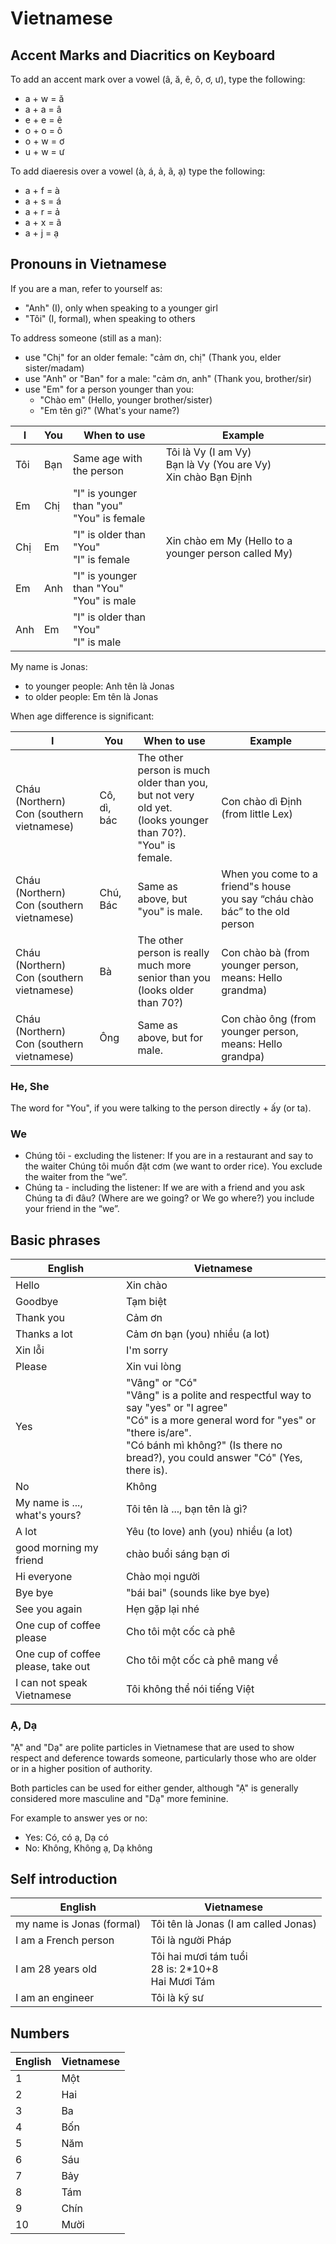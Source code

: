 # Vietnamese

## Accent Marks and Diacritics on Keyboard

To add an accent mark over a vowel (â, ă, ê, ô, ơ, ư), type the following:

- a + w = ă
- a + a = â
- e + e = ê
- o + o = ô
- o + w = ơ
- u + w = ư

To add diaeresis over a vowel (à, á, ả, ã, ạ) type the following:

- a + f = à
- a + s = á
- a + r = ả
- a + x = ã
- a + j = ạ

## Pronouns in Vietnamese

If you are a man, refer to yourself as:

- "Anh" (I), only when speaking to a younger girl
- "Tôi" (I, formal), when speaking to others

To address someone (still as a man):

- use "Chị" for an older female: "cảm ơn, chị" (Thank you, elder sister/madam)
- use "Anh" or "Ban" for a male: "cảm ơn, anh" (Thank you, brother/sir)
- use "Em" for a person younger than you:
  - "Chào em" (Hello, younger brother/sister)
  - "Em tên gì?" (What's your name?)

| I   | You | When to use                                  | Example                                                            |
| --- | --- | -------------------------------------------- | ------------------------------------------------------------------ |
| Tôi | Bạn | Same age with the person                     | Tôi là Vy (I am Vy)<br>Bạn là Vy (You are Vy)<br>Xin chào Bạn Định |
| Em  | Chị | "I" is younger than "you"<br>"You" is female |                                                                    |
| Chị | Em  | "I" is older than "You"<br>"I" is female     | Xin chào em My (Hello to a younger person called My)               |
| Em  | Anh | "I" is younger than "You"<br>"You" is male   |
| Anh | Em  | "I" is older than "You"<br>"I" is male       |

My name is Jonas:

- to younger people: Anh tên là Jonas
- to older people: Em tên là Jonas

When age difference is significant:

| I                                            | You         | When to use                                                                                                        | Example                                                                        |
| -------------------------------------------- | ----------- | ------------------------------------------------------------------------------------------------------------------ | ------------------------------------------------------------------------------ |
| Cháu (Northern)<br>Con (southern vietnamese) | Cô, dì, bác | The other person is much older than you,<br>but not very old yet.<br>(looks younger than 70?).<br>"You" is female. | Con chào dì Định (from little Lex)                                             |
| Cháu (Northern)<br>Con (southern vietnamese) | Chú, Bác    | Same as above, but "you" is male.                                                                                  | When you come to a friend"s house<br>you say “cháu chào bác” to the old person |
| Cháu (Northern)<br>Con (southern vietnamese) | Bà          | The other person is really much more<br>senior than you<br>(looks older than 70?)                                  | Con chào bà (from younger person, means: Hello grandma)                        |
| Cháu (Northern)<br>Con (southern vietnamese) | Ông         | Same as above, but for male.                                                                                       | Con chào ông (from younger person, means: Hello grandpa)                       |

### He, She

The word for "You", if you were talking to the person directly + ấy (or ta).

### We

- Chúng tôi - excluding the listener: If you are in a restaurant and say to the waiter Chúng tôi muốn đặt cơm (we want to order rice). You exclude the waiter from the “we”.
- Chúng ta - including the listener: If we are with a friend and you ask Chúng ta đi đâu? (Where are we going? or We go where?) you include your friend in the “we”.

## Basic phrases

| English                            | Vietnamese                                                                                                                                                                                                                        |
| ---------------------------------- | --------------------------------------------------------------------------------------------------------------------------------------------------------------------------------------------------------------------------------- |
| Hello                              | Xin chào                                                                                                                                                                                                                          |
| Goodbye                            | Tạm biệt                                                                                                                                                                                                                          |
| Thank you                          | Cảm ơn                                                                                                                                                                                                                            |
| Thanks a lot                       | Cảm ơn bạn (you) nhiều (a lot)                                                                                                                                                                                                    |
| Xin lỗi                            | I'm sorry                                                                                                                                                                                                                         |
| Please                             | Xin vui lòng                                                                                                                                                                                                                      |
| Yes                                | "Vâng" or "Có"<br>"Vâng" is a polite and respectful way to say "yes" or "I agree"<br>"Có" is a more general word for "yes" or "there is/are".<br>"Có bánh mì không?" (Is there no bread?), you could answer "Có" (Yes, there is). |
| No                                 | Không                                                                                                                                                                                                                             |
| My name is ..., what's yours?      | Tôi tên là ..., bạn tên là gì?                                                                                                                                                                                                    |
| A lot                              | Yêu (to love) anh (you) nhiều (a lot)                                                                                                                                                                                             |
| good morning my friend             | chào buổi sáng bạn ơi                                                                                                                                                                                                             |
| Hi everyone                        | Chào mọi người                                                                                                                                                                                                                    |
| Bye bye                            | "bái bai" (sounds like bye bye)                                                                                                                                                                                                   |
| See you again                      | Hẹn gặp lại nhé                                                                                                                                                                                                                   |
| One cup of coffee please           | Cho tôi một cốc cà phê                                                                                                                                                                                                            |
| One cup of coffee please, take out | Cho tôi một cốc cà phê mang về                                                                                                                                                                                                    |
| I can not speak Vietnamese         | Tôi không thể nói tiếng Việt                                                                                                                                                                                                      |

### Ạ, Dạ

"Ạ" and "Dạ" are polite particles in Vietnamese that are used to show respect and deference towards someone, particularly those who are older or in a higher position of authority.

Both particles can be used for either gender, although "Ạ" is generally considered more masculine and "Dạ" more feminine.

For example to answer yes or no:

- Yes: Có, có ạ, Dạ có
- No: Không, Không ạ, Dạ không

## Self introduction

| English                   | Vietnamese                                             |
| ------------------------- | ------------------------------------------------------ |
| my name is Jonas (formal) | Tôi tên là Jonas (I am called Jonas)                   |
| I am a French person      | Tôi là người Pháp                                      |
| I am 28 years old         | Tôi hai mươi tám tuổi<br>28 is: 2*10+8<br>Hai Mươi Tám |
| I am an engineer          | Tôi là kỹ sư                                           |

## Numbers

| English | Vietnamese |
| ------- | ---------- |
| 1       | Một        |
| 2       | Hai        |
| 3       | Ba         |
| 4       | Bốn        |
| 5       | Năm        |
| 6       | Sáu        |
| 7       | Bảy        |
| 8       | Tám        |
| 9       | Chín       |
| 10      | Mười       |
